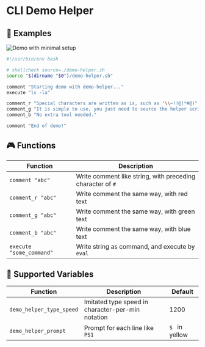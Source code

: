 # CLI Demo Helper

## 🚀 Examples

![Demo with minimal setup](./assets/demo-minimal.gif)

```bash
#!/usr/bin/env bash

# shellcheck source=./demo-helper.sh
source "$(dirname "$0")/demo-helper.sh"

comment "Starting demo with demo-helper..."
execute "ls -la"

comment_r "Special characters are written as is, such as '\\~!!@(*#@)"
comment_g "It is simple to use, you just need to source the helper script."
comment_b "No extra tool needed."

comment "End of demo!"
```

## 🎮 Functions

<!-- == imptr: function-list / begin from: ./docs/functions.md#[list] == -->

| Function                 | Description                                                |
| ------------------------ | ---------------------------------------------------------- |
| `comment "abc"`          | Write comment like string, with preceding character of `#` |
| `comment_r "abc"`        | Write comment the same way, with red text                  |
| `comment_g "abc"`        | Write comment the same way, with green text                |
| `comment_b "abc"`        | Write comment the same way, with blue text                 |
| `execute "some_command"` | Write string as command, and execute by `eval`             |

<!-- == imptr: function-list / end == -->

## 🧩 Supported Variables

<!-- == imptr: variable-list / begin from: ./docs/variables.md#[list] == -->

| Function                 | Description                                       | Default        |
| ------------------------ | ------------------------------------------------- | -------------- |
| `demo_helper_type_speed` | Imitated type speed in character-per-min notation | 1200           |
| `demo_helper_prompt`     | Prompt for each line like `PS1`                   | `$ ` in yellow |

<!-- == imptr: variable-list / end == -->
